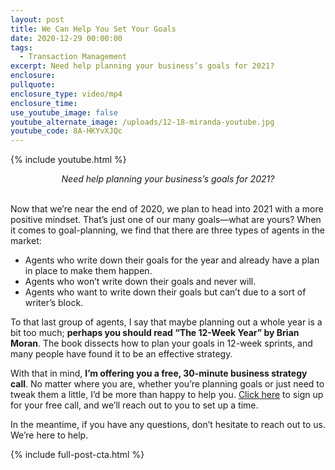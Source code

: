 ```yaml
---
layout: post
title: We Can Help You Set Your Goals
date: 2020-12-29 00:00:00
tags:
  - Transaction Management
excerpt: Need help planning your business’s goals for 2021?
enclosure:
pullquote:
enclosure_type: video/mp4
enclosure_time:
use_youtube_image: false
youtube_alternate_image: /uploads/12-18-miranda-youtube.jpg
youtube_code: 8A-HKYvXJQc
---
```


{% include youtube.html %}

<center><em>Need help planning your business&rsquo;s goals for 2021?</em></center>

<br>Now that we’re near the end of 2020, we plan to head into 2021 with a more positive mindset. That’s just one of our many goals—what are yours? When it comes to goal-planning, we find that there are three types of agents in the market:

* Agents who write down their goals for the year and already have a plan in place to make them happen.
* Agents who won’t write down their goals and never will.
* Agents who want to write down their goals but can’t due to a sort of writer’s block.

To that last group of agents, I say that maybe planning out a whole year is a bit too much; **perhaps you should read “The 12-Week Year” by Brian Moran**. The book dissects how to plan your goals in 12-week sprints, and many people have found it to be an effective strategy.

With that in mind, **I’m offering you a free, 30-minute business strategy call**. No matter where you are, whether you’re planning goals or just need to tweak them a little, I’d be more than happy to help you. <u><a target="_blank" rel="noopener" href="https://ultimaterealestatesuccessblueprint.com/strategy-call">Click here</a></u> to sign up for your free call, and we’ll reach out to you to set up a time.

In the meantime, if you have any questions, don’t hesitate to reach out to us. We’re here to help.

{% include full-post-cta.html %}

